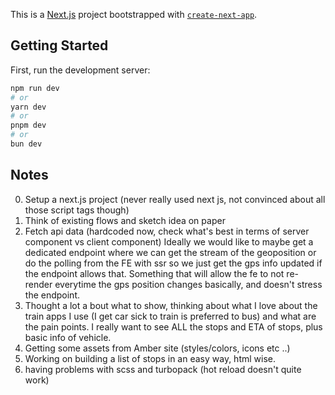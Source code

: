 This is a [Next.js](https://nextjs.org) project bootstrapped with [`create-next-app`](https://nextjs.org/docs/app/api-reference/cli/create-next-app).

## Getting Started

First, run the development server:

```bash
npm run dev
# or
yarn dev
# or
pnpm dev
# or
bun dev
```

## Notes

0. Setup a next.js project (never really used next js, not convinced about all those script tags though)
1. Think of existing flows and sketch idea on paper
2. Fetch api data (hardcoded now, check what's best in terms of server component vs client component) Ideally we would like to maybe get a dedicated endpoint where we can get the stream of the geoposition or do the polling from the FE with ssr so we just get the gps info updated if the endpoint allows that. Something that will allow the fe to not re-render everytime the gps position changes basically, and doesn't stress the endpoint.
3. Thought a lot a bout what to show, thinking about what I love about the train apps I use (I get car sick to train is preferred to bus) and what are the pain points. I really want to see ALL the stops and ETA of stops, plus basic info of vehicle.
4. Getting some assets from Amber site (styles/colors, icons etc ..)
5. Working on building a list of stops in an easy way, html wise.
6. having problems with scss and turbopack (hot reload doesn't quite work)
